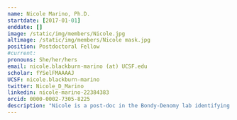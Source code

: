 ```yaml
---
name: Nicole Marino, Ph.D.
startdate: [2017-01-01]
enddate: []
image: /static/img/members/Nicole.jpg
altimage: /static/img/members/Nicole mask.jpg
position: Postdoctoral Fellow
#current:
pronouns: She/her/hers
email: nicole.blackburn-marino (at) UCSF.edu
scholar: fYSelFMAAAAJ
UCSF: nicole.blackburn-marino
twitter: Nicole_D_Marino
linkedin: nicole-marino-22384383
orcid: 0000-0002-7305-8225
description: "Nicole is a post-doc in the Bondy-Denomy lab identifying novel class II anti-CRISPR proteins. She obtained her undergraduate degree in Biochemistry/Cell Biology and Classical Studies at Rice University in Texas. She completed her graduate work in [John Boothroyd’s Lab](https://med.stanford.edu/boothroydlab.html) at Stanford University, where she studied how Toxoplasma gondii transports effector proteins into the host cell. In her free time, she enjoys exploring live music and comedy shows in San Francisco and dancing Argentine tango."
---
```

